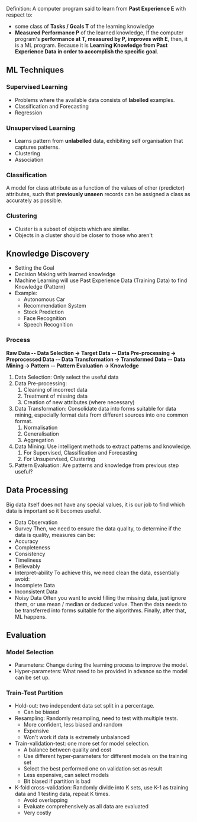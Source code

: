 Definition: A computer program said to learn from **Past Experience E** with respect to:
* some class of **Tasks / Goals T** of the learning knowledge
* **Measured Performance P** of the learned knowledge,
If the computer program's **performance at T, measured by P, improves with E**, then, it is a ML program. Because it is **Learning Knowledge from Past Experience Data in order to accomplish the specific goal**.
## ML Techniques
### Supervised Learning
- Problems where the available data consists of **labelled** examples.
- Classification and Forecasting
- Regression
### Unsupervised Learning
* Learns pattern from **unlabelled** data, exhibiting self organisation that captures patterns.
* Clustering
* Association
### Classification
A model for class attribute as a function of the values of other (predictor) attributes, such that **previously unseen** records can be assigned a class as accurately as possible.
### Clustering
- Cluster is a subset of objects which are similar.
- Objects in a cluster should be closer to those who aren't
## Knowledge Discovery
* Setting the Goal
* Decision Making with learned knowledge
* Machine Learning will use Past Experience Data (Training Data) to find Knowledge (Pattern)
* Example:
	* Autonomous Car
	* Recommendation System
	* Stock Prediction
	* Face Recognition
	* Speech Recognition
### Process
**Raw Data -- Data Selection -> Target Data -- Data Pre-processing -> Preprocessed Data -- Data Transformation -> Transformed Data -- Data Mining -> Pattern -- Pattern Evaluation -> Knowledge**
1. Data Selection: Only select the useful data
2. Data Pre-processing: 
	1. Cleaning of incorrect data
	2. Treatment of missing data
	3. Creation of new attributes (where necessary)
3. Data Transformation: Consolidate data into forms suitable for data mining, especially format data from different sources into one common format.
	1. Normalisation
	2. Generalisation
	3. Aggregation
4. Data Mining: Use intelligent methods to extract patterns and knowledge.
	1. For Supervised, Classification and Forecasting
	2. For Unsupervised, Clustering
5. Pattern Evaluation: Are patterns and knowledge from previous step useful?
## Data Processing
Big data itself does not have any special values, it is our job to find which data is important so it becomes useful.
- Data Observation
- Survey
Then, we need to ensure the data quality, to determine if the data is quality, measures can be:
- Accuracy
- Completeness
- Consistency
- Timeliness
- Believably
- Interpret-ability 
To achieve this, we need clean the data, essentially avoid:
- Incomplete Data
- Inconsistent Data
- Noisy Data
Often you want to avoid filling the missing data, just ignore them, or use mean / median or deduced value. Then the data needs to be transferred into forms suitable for the algorithms.
Finally, after that, ML happens.
## Evaluation
### Model Selection
- Parameters: Change during the learning process to improve the model.
- Hyper-parameters: What need to be provided in advance so the model can be set up.
### Train-Test Partition
- Hold-out: two independent data set split in a percentage.
	- Can be biased
- Resampling: Randomly resampling, need to test with multiple tests.
	- More confident, less biased and random
	- Expensive
	- Won't work if data is extremely unbalanced
- Train-validation-test: one more set for model selection.
	- A balance between quality and cost
	- Use different hyper-parameters for different models on the training set
	- Select the best performed one on validation set as result
	- Less expensive, can select models
	- Bit biased if partition is bad
- K-fold cross-validation: Randomly divide into K sets, use K-1 as training data and 1 testing data, repeat K times.
	- Avoid overlapping
	- Evaluate comprehensively as all data are evaluated
	- Very costly
